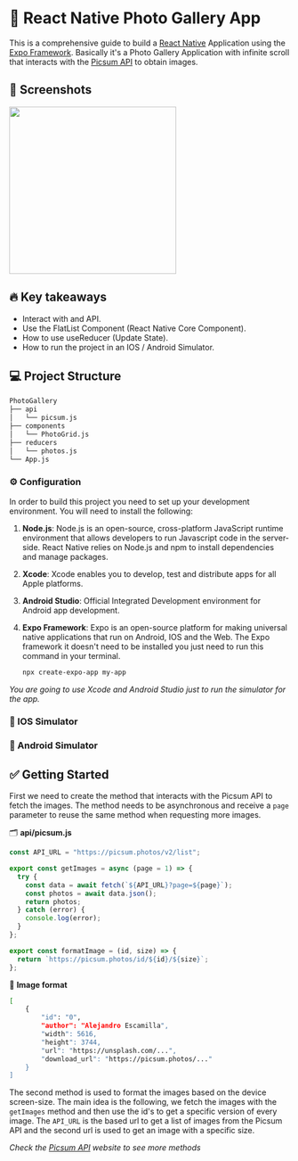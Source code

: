 # 📱 React Native Photo Gallery App

This is a comprehensive guide to build a [React Native](https://reactnative.dev/) Application using the [Expo Framework](https://docs.expo.dev/). Basically it's a Photo Gallery Application with infinite scroll that interacts with the [Picsum API](https://picsum.photos/) to obtain images.

## 📸 Screenshots

<img src="https://images.unsplash.com/photo-1505156868547-9b49f4df4e04?q=80&w=1016&auto=format&fit=crop&ixlib=rb-4.0.3&ixid=M3wxMjA3fDB8MHxwaG90by1wYWdlfHx8fGVufDB8fHx8fA%3D%3D" width="300">

## 🔥 Key takeaways

- Interact with and API.
- Use the FlatList Component (React Native Core Component).
- How to use useReducer (Update State).
- How to run the project in an IOS / Android Simulator.

## 💻 Project Structure

```bash
PhotoGallery
├── api
│   └── picsum.js
├── components
│   └── PhotoGrid.js
├── reducers
│   └── photos.js
└── App.js
```

### ⚙️ Configuration

In order to build this project you need to set up your development environment. You will need to install the following:

1. **Node.js**: Node.js is an open-source, cross-platform JavaScript runtime environment that allows developers to run Javascript code in the server-side. React Native relies on Node.js and npm to install dependencies and manage packages.
2. **Xcode**: Xcode enables you to develop, test and distribute apps for all Apple platforms.
3. **Android Studio**: Official Integrated Development environment for Android app development.
4. **Expo Framework**: Expo is an open-source platform for making universal native applications that run on Android, IOS and the Web. The Expo framework it doesn't need to be installed you just need to run this command in your terminal.

   ```bash
   npx create-expo-app my-app
   ```

_You are going to use Xcode and Android Studio just to run the simulator for the app._

### 🍎 IOS Simulator

### 🤖 Android Simulator

## ✅ Getting Started

First we need to create the method that interacts with the Picsum API to fetch the images. The method needs to be asynchronous and receive a `page` parameter to reuse the same method when requesting more images.

🗂️ **api/picsum.js**

```javascript
const API_URL = "https://picsum.photos/v2/list";

export const getImages = async (page = 1) => {
  try {
    const data = await fetch(`${API_URL}?page=${page}`);
    const photos = await data.json();
    return photos;
  } catch (error) {
    console.log(error);
  }
};

export const formatImage = (id, size) => {
  return `https://picsum.photos/id/${id}/${size}`;
};
```

📸 **Image format**

```bash
[
    {
        "id": "0",
        "author": "Alejandro Escamilla",
        "width": 5616,
        "height": 3744,
        "url": "https://unsplash.com/...",
        "download_url": "https://picsum.photos/..."
    }
]
```

The second method is used to format the images based on the device screen-size. The main idea is the following, we fetch the images with the `getImages` method and then use the id's to get a specific version of every image. The `API_URL` is the based url to get a list of images from the Picsum API and the second url is used to get an image with a specific size.

_Check the [Picsum API](https://picsum.photos/) website to see more methods_
